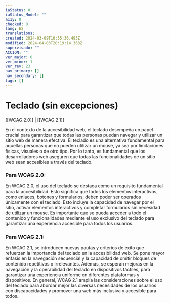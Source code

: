 ```yaml
---
iaStatus: 0
iaStatus_Model: ""
a11y: 0
checked: 0
lang: ES
translations: 
created: 2024-03-09T10:55:36.495Z
modified: 2024-04-03T20:19:14.363Z
supervisado: ""
ACCION: ""
ver_major: 0
ver_minor: 1
ver_rev: 23
nav_primary: []
nav_secondary: []
tags: []
---
```

# Teclado (sin excepciones)

[[WCAG 2.0]] | [[WCAG 2.1]]

En el contexto de la accesibilidad web, el teclado desempeña un papel crucial para garantizar que todas las personas puedan navegar y utilizar un sitio web de manera efectiva. El teclado es una alternativa fundamental para aquellas personas que no pueden utilizar un mouse, ya sea por limitaciones físicas, visuales o de otro tipo. Por lo tanto, es fundamental que los desarrolladores web aseguren que todas las funcionalidades de un sitio web sean accesibles a través del teclado.

### Para WCAG 2.0:
En WCAG 2.0, el uso del teclado se destaca como un requisito fundamental para la accesibilidad. Esto significa que todos los elementos interactivos, como enlaces, botones y formularios, deben poder ser operados únicamente con el teclado. Esto incluye la capacidad de navegar por el sitio, activar elementos interactivos y completar formularios sin necesidad de utilizar un mouse. Es importante que se pueda acceder a todo el contenido y funcionalidades mediante el uso exclusivo del teclado para garantizar una experiencia accesible para todos los usuarios.

### Para WCAG 2.1:
En WCAG 2.1, se introducen nuevas pautas y criterios de éxito que refuerzan la importancia del teclado en la accesibilidad web. Se pone mayor énfasis en la navegación secuencial y la capacidad de omitir bloques de contenido repetitivos o irrelevantes. Además, se esperan mejoras en la navegación y la operabilidad del teclado en dispositivos táctiles, para garantizar una experiencia uniforme en diferentes plataformas y dispositivos. En general, WCAG 2.1 amplía las consideraciones sobre el uso del teclado para abordar mejor las diversas necesidades de los usuarios con discapacidades y promover una web más inclusiva y accesible para todos.
